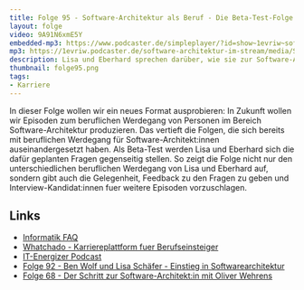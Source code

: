 ```yaml
---
title: Folge 95 - Software-Architektur als Beruf - Die Beta-Test-Folge
layout: folge
video: 9A91N6xmE5Y
embedded-mp3: https://www.podcaster.de/simpleplayer/?id=show~1evriw~software-architektur-im-stream~pod-166455b1a99f5c702e6f2bc896&v=1639152526
mp3: https://1evriw.podcaster.de/software-architektur-im-stream/media/SoftwareArchitekturAlsBeruf.mp3
description: Lisa und Eberhard sprechen darüber, wie sie zur Software-Architektur gekommen sind.
thumbnail: folge95.png
tags:
- Karriere
---
```


In dieser Folge wollen wir ein neues Format ausprobieren: In Zukunft
wollen wir Episoden zum beruflichen Werdegang von Personen im Bereich
Software-Architektur produzieren. Das vertieft die Folgen, die sich
bereits mit beruflichen Werdegang für Software-Architekt:innen
auseinandergesetzt haben. Als Beta-Test werden Lisa und Eberhard sich
die dafür geplanten Fragen gegenseitig stellen. So zeigt die Folge
nicht nur den unterschiedlichen beruflichen Werdegang von Lisa und
Eberhard auf, sondern gibt auch die Gelegenheit, Feedback zu den
Fragen zu geben und Interview-Kandidat:innen fuer weitere Episoden
vorzuschlagen.

## Links

* [Informatik FAQ](https://github.com/ewolff/InformatikFAQ)
* [Whatchado - Karriereplattform fuer Berufseinsteiger](https://www.whatchado.com)
* [IT-Energizer Podcast](https://itcareerenergizer.com/interview)
* [Folge 92 - Ben Wolf und Lisa Schäfer - Einstieg in Softwarearchitektur](/2021/11/19/folge92.html)
* [Folge 68 - Der Schritt zur Software-Architekt:in mit Oliver Wehrens](/2021/07/23/folge68.html)
